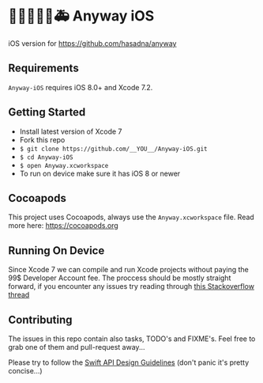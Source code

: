 # 🚗🚕🚙🚚🚜🚑 Anyway iOS
iOS version for https://github.com/hasadna/anyway


## Requirements

`Anyway-iOS` requires iOS 8.0+ and Xcode 7.2.

## Getting Started

 - Install latest version of Xcode 7
 - Fork this repo
 - `$ git clone https://github.com/__YOU__/Anyway-iOS.git`
 - `$ cd Anyway-iOS`
 - `$ open Anyway.xcworkspace `
 - To run on device make sure it has iOS 8 or newer

## Cocoapods

This project uses Cocoapods, always use the `Anyway.xcworkspace` file.
Read more here: https://cocoapods.org


## Running On Device

Since Xcode 7 we can compile and run Xcode projects without paying the 99$ Developer Account fee. The proccess should be mostly straight forward, if you encounter any issues try reading through [this Stackoverflow thread](http://stackoverflow.com/questions/30727099/how-to-run-apps-on-iphone-ipad-using-xcode-7-without-enrolling-to-apples-develo)


## Contributing

The issues in this repo contain also tasks, TODO's and FIXME's. Feel free to grab one of them and pull-request away...

Please try to follow the [Swift API Design Guidelines](https://swift.org/documentation/api-design-guidelines.html) (don't panic it's pretty concise...)
